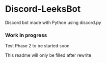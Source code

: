 # Discord-LeeksBot
Discord bot made with Python using discord.py

### Work in progress
Test Phase 2 to be started soon

This readme will only be filled after rewrite
